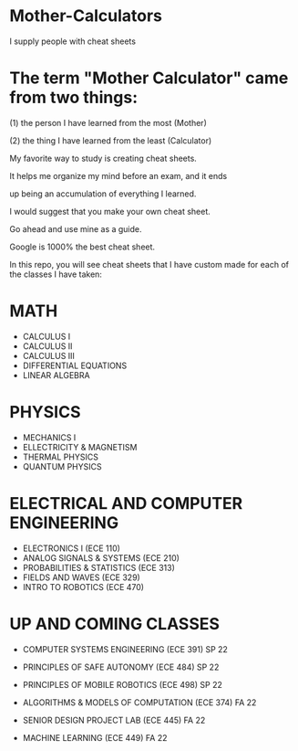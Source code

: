 # Mother-Calculators
I supply people with cheat sheets

The term "Mother Calculator" came from two things:
============
(1) the person I have learned from the most (Mother)

(2) the thing  I have learned from the least (Calculator)

My favorite way to study is creating cheat sheets.

It helps me organize my mind before an exam, and it ends 

up being an accumulation of everything I learned. 

I would suggest that you make your own cheat sheet. 

Go ahead and use mine as a guide. 

Google is 1000% the best cheat sheet.

In this repo, you will see cheat sheets that I have custom made for each of the classes I have taken:

MATH
=============
- CALCULUS I
- CALCULUS II
- CALCULUS III
- DIFFERENTIAL EQUATIONS
- LINEAR ALGEBRA

PHYSICS
=============
- MECHANICS I
- ELLECTRICITY & MAGNETISM
- THERMAL PHYSICS
- QUANTUM PHYSICS

ELECTRICAL AND COMPUTER ENGINEERING
===================================
- ELECTRONICS I (ECE 110)
- ANALOG SIGNALS & SYSTEMS (ECE 210)
- PROBABILITIES & STATISTICS (ECE 313)
- FIELDS AND WAVES (ECE 329)
- INTRO TO ROBOTICS (ECE 470)

UP AND COMING CLASSES
==================================
- COMPUTER SYSTEMS ENGINEERING (ECE 391) SP 22
- PRINCIPLES OF SAFE AUTONOMY (ECE 484) SP 22
- PRINCIPLES OF MOBILE ROBOTICS (ECE 498) SP 22

- ALGORITHMS & MODELS OF COMPUTATION (ECE 374) FA 22
- SENIOR DESIGN PROJECT LAB (ECE 445) FA 22
- MACHINE LEARNING (ECE 449) FA 22
